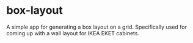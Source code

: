 # box-layout
A simple app for generating a box layout on a grid. Specifically used for coming up with a wall layout for IKEA EKET cabinets.
